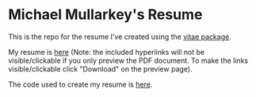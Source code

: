 # Michael Mullarkey's Resume

This is the repo for the resume I've created using the [vitae package](https://github.com/mitchelloharawild/vitae).  

My resume is [here](https://github.com/mcmullarkey/resume/blob/main/resume_markdown/resume_markdown.pdf) (Note: the included hyperlinks will not be visible/clickable if you only preview the PDF document. To make the links visible/clickable click "Download" on the preview page).  

The code used to create my resume is [here](https://github.com/mcmullarkey/resume/blob/main/resume_markdown/resume_markdown.Rmd).